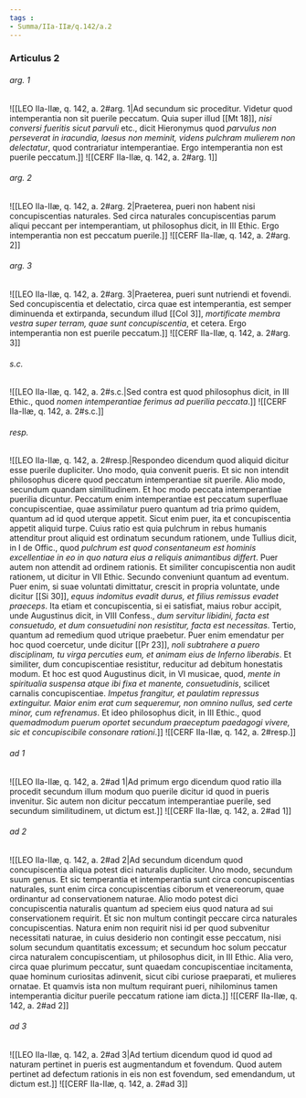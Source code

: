 ```yaml
---
tags : 
- Summa/IIa-IIæ/q.142/a.2
---
```


### Articulus 2

###### arg. 1
![[LEO IIa-IIæ, q. 142, a. 2#arg. 1|Ad secundum sic proceditur. Videtur quod intemperantia non sit puerile peccatum. Quia super illud [[Mt 18]], *nisi conversi fueritis sicut parvuli* etc., dicit Hieronymus quod *parvulus non perseverat in iracundia, laesus non meminit, videns pulchram mulierem non delectatur*, quod contrariatur intemperantiae. Ergo intemperantia non est puerile peccatum.]]
![[CERF IIa-IIæ, q. 142, a. 2#arg. 1]]

###### arg. 2
![[LEO IIa-IIæ, q. 142, a. 2#arg. 2|Praeterea, pueri non habent nisi concupiscentias naturales. Sed circa naturales concupiscentias parum aliqui peccant per intemperantiam, ut philosophus dicit, in III Ethic. Ergo intemperantia non est peccatum puerile.]]
![[CERF IIa-IIæ, q. 142, a. 2#arg. 2]]

###### arg. 3
![[LEO IIa-IIæ, q. 142, a. 2#arg. 3|Praeterea, pueri sunt nutriendi et fovendi. Sed concupiscentia et delectatio, circa quae est intemperantia, est semper diminuenda et extirpanda, secundum illud [[Col 3]], *mortificate membra vestra super terram, quae sunt concupiscentia*, et cetera. Ergo intemperantia non est puerile peccatum.]]
![[CERF IIa-IIæ, q. 142, a. 2#arg. 3]]

###### s.c.
![[LEO IIa-IIæ, q. 142, a. 2#s.c.|Sed contra est quod philosophus dicit, in III Ethic., quod *nomen intemperantiae ferimus ad puerilia peccata*.]]
![[CERF IIa-IIæ, q. 142, a. 2#s.c.]]

###### resp.
![[LEO IIa-IIæ, q. 142, a. 2#resp.|Respondeo dicendum quod aliquid dicitur esse puerile dupliciter. Uno modo, quia convenit pueris. Et sic non intendit philosophus dicere quod peccatum intemperantiae sit puerile. Alio modo, secundum quandam similitudinem. Et hoc modo peccata intemperantiae puerilia dicuntur. Peccatum enim intemperantiae est peccatum superfluae concupiscentiae, quae assimilatur puero quantum ad tria primo quidem, quantum ad id quod uterque appetit. Sicut enim puer, ita et concupiscentia appetit aliquid turpe. Cuius ratio est quia pulchrum in rebus humanis attenditur prout aliquid est ordinatum secundum rationem, unde Tullius dicit, in I de Offic., quod *pulchrum est quod consentaneum est hominis excellentiae in eo in quo natura eius a reliquis animantibus differt*. Puer autem non attendit ad ordinem rationis. Et similiter concupiscentia non audit rationem, ut dicitur in VII Ethic. Secundo conveniunt quantum ad eventum. Puer enim, si suae voluntati dimittatur, crescit in propria voluntate, unde dicitur [[Si 30]], *equus indomitus evadit durus, et filius remissus evadet praeceps*. Ita etiam et concupiscentia, si ei satisfiat, maius robur accipit, unde Augustinus dicit, in VIII Confess., *dum servitur libidini, facta est consuetudo, et dum consuetudini non resistitur, facta est necessitas*. Tertio, quantum ad remedium quod utrique praebetur. Puer enim emendatur per hoc quod coercetur, unde dicitur [[Pr 23]], *noli subtrahere a puero disciplinam, tu virga percuties eum, et animam eius de Inferno liberabis*. Et similiter, dum concupiscentiae resistitur, reducitur ad debitum honestatis modum. Et hoc est quod Augustinus dicit, in VI musicae, quod, *mente in spiritualia suspensa atque ibi fixa et manente, consuetudinis*, scilicet carnalis concupiscentiae. *Impetus frangitur, et paulatim repressus extinguitur. Maior enim erat cum sequeremur, non omnino nullus, sed certe minor, cum refrenamus*. Et ideo philosophus dicit, in III Ethic., quod *quemadmodum puerum oportet secundum praeceptum paedagogi vivere, sic et concupiscibile consonare rationi*.]]
![[CERF IIa-IIæ, q. 142, a. 2#resp.]]

###### ad 1
![[LEO IIa-IIæ, q. 142, a. 2#ad 1|Ad primum ergo dicendum quod ratio illa procedit secundum illum modum quo puerile dicitur id quod in pueris invenitur. Sic autem non dicitur peccatum intemperantiae puerile, sed secundum similitudinem, ut dictum est.]]
![[CERF IIa-IIæ, q. 142, a. 2#ad 1]]

###### ad 2
![[LEO IIa-IIæ, q. 142, a. 2#ad 2|Ad secundum dicendum quod concupiscentia aliqua potest dici naturalis dupliciter. Uno modo, secundum suum genus. Et sic temperantia et intemperantia sunt circa concupiscentias naturales, sunt enim circa concupiscentias ciborum et venereorum, quae ordinantur ad conservationem naturae. Alio modo potest dici concupiscentia naturalis quantum ad speciem eius quod natura ad sui conservationem requirit. Et sic non multum contingit peccare circa naturales concupiscentias. Natura enim non requirit nisi id per quod subvenitur necessitati naturae, in cuius desiderio non contingit esse peccatum, nisi solum secundum quantitatis excessum; et secundum hoc solum peccatur circa naturalem concupiscentiam, ut philosophus dicit, in III Ethic. Alia vero, circa quae plurimum peccatur, sunt quaedam concupiscentiae incitamenta, quae hominum curiositas adinvenit, sicut cibi curiose praeparati, et mulieres ornatae. Et quamvis ista non multum requirant pueri, nihilominus tamen intemperantia dicitur puerile peccatum ratione iam dicta.]]
![[CERF IIa-IIæ, q. 142, a. 2#ad 2]]

###### ad 3
![[LEO IIa-IIæ, q. 142, a. 2#ad 3|Ad tertium dicendum quod id quod ad naturam pertinet in pueris est augmentandum et fovendum. Quod autem pertinet ad defectum rationis in eis non est fovendum, sed emendandum, ut dictum est.]]
![[CERF IIa-IIæ, q. 142, a. 2#ad 3]]

